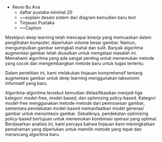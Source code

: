 - Revisi Bu Ana
	- daftar pustaka minimal 20
	- ~~explain desain sistem dari diagram kemudian baru text 
	- Tinjauan Pustaka 
	- ~~Caption


Meskipun deep learning telah mencapai kinerja yang memuaskan dalam penglihatan komputer, diperlukan volume besar gambar. Namun, mengumpulkan gambar seringkali mahal dan sulit. Banyak algoritma augmentasi gambar telah diusulkan untuk mengatasi masalah ini. Memahami algoritma yang ada sangat penting untuk menemukan metode yang cocok dan mengembangkan metode baru untuk tugas tertentu. 

Dalam penelitian ini, kami melakukan tinjauan komprehensif tentang augmentasi gambar untuk deep learning menggunakan taksonomi informatif yang baru. 

Algoritma-algoritma tersebut kemudian diklasifikasikan menjadi tiga kategori: model-free, model-based, dan optimizing policy-based. Kategori model-free menggunakan metode-metode dari pemrosesan gambar, sementara pendekatan model-based memanfaatkan model generasi gambar untuk mensintesis gambar. Sebaliknya, pendekatan optimizing policy-based bertujuan untuk menemukan kombinasi operasi yang optimal. Berdasarkan analisis ini, kami percaya bahwa tinjauan kami meningkatkan pemahaman yang diperlukan untuk memilih metode yang tepat dan merancang algoritma baru.